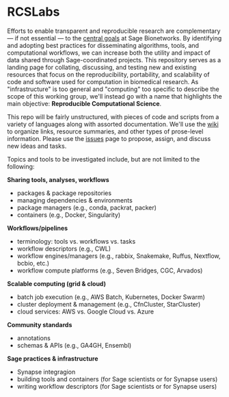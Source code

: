 # RCSLabs

Efforts to enable transparent and reproducible research are complementary &mdash; if not essential &mdash; to the [central goals](http://sagebase.org/who-we-are/overview/) at Sage Bionetworks. By identifying and adopting best practices for disseminating algorithms, tools, and computational workflows, we can increase both the utility and impact of data shared through Sage-coordinated projects. This repository serves as a landing page for collating, discussing, and testing new and existing resources that focus on the reproducibility, portability, and scalability of code and software used for computation in biomedical research. As "infrastructure" is too general and "computing" too specific to describe the scope of this working group, we'll instead go with a name that highlights the main objective: **Reproducible Computational Science**. 

This repo will be fairly unstructured, with pieces of code and scripts from a variety of languages along with assorted documentation. We'll use the [wiki](https://github.com/Sage-Bionetworks/RCSLabs/wiki) to organize links, resource summaries, and other types of prose-level information. Please use the [issues](https://github.com/Sage-Bionetworks/RCSLabs/issues) page to propose, assign, and discuss new ideas and tasks.

Topics and tools to be investigated include, but are not limited to the following:

**Sharing tools, analyses, workflows**
+ packages & package repositories 
+ managing dependencies & environments
+ package managers (e.g., conda, packrat, packer)
+ containers (e.g., Docker, Singularity)

**Workflows/pipelines**
+ terminology: tools vs. workflows vs. tasks
+ workflow descriptors (e.g., CWL)
+ workflow engines/managers (e.g., rabbix, Snakemake, Ruffus, Nextflow, bcbio, etc.)
+ workflow compute platforms (e.g., Seven Bridges, CGC, Arvados)

**Scalable computing (grid & cloud)**
+ batch job execution (e.g., AWS Batch, Kubernetes, Docker Swarm)
+ cluster deployment & management (e.g., CfnCluster, StarCluster)
+ cloud services: AWS vs. Google Cloud vs. Azure

**Community standards**
+ annotations
+ schemas & APIs (e.g., GA4GH, Ensembl)

**Sage practices & infrastructure**
+ Synapse integragion
+ building tools and containers (for Sage scientists or for Synapse users)
+ writing workflow descriptors (for Sage scientists or for Synapse users)

